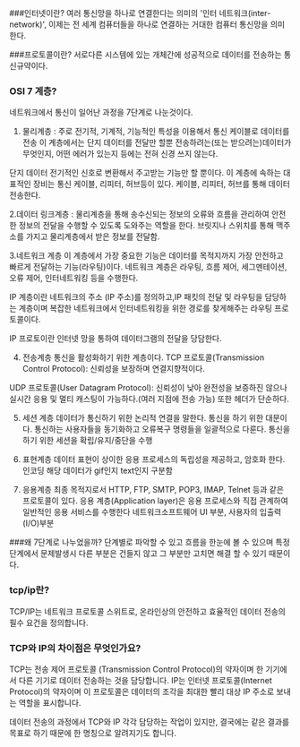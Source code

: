 ###인터넷이란?
여러 통신망을 하나로 연결한다는 의미의 '인터 네트워크(inter-network)',
이제는 전 세계 컴퓨터들을 하나로 연결하는 거대한 컴퓨터 통신망을 의미한다.

###프로토콜이란?
서로다른 시스템에 있는 개체간에 성공적으로 데이터를 전송하는 통신규약이다.

### OSI 7 계층?
네트워크에서 통신이 일어난 과정을 7단계로 나눈것이다.
1. 물리계층 : 주로 전기적, 기계적, 기능적인 특성을 이용해서 통신 케이블로 데이터를 전송
이 계층에서는 단지 데이터를 전달만 할뿐 전송하려는(또는 받으려는)데이터가 무엇인지, 어떤 에러가 있는지 등에는 전혀 신경 쓰지 않는다. 

단지 데이터 전기적인 신호로 변환해서 주고받는 기능만 할 뿐이다. 이 계층에 속하는 대표적인 장비는 통신 케이블, 리피터, 허브등이 있다.
케이블, 리피터, 허브를 통해 데이터 전송한다.

2.데이터 링크계층
: 물리계층을 통해 송수신되는 정보의 오류와 흐름을 관리하여 안전한 정보의 전달을 수행할 수 있도록 도와주는 역할을 한다. 
브릿지나 스위치를 통해 맥주소를 가지고 물리계층에서 받은 정보를 전달함.

3.네트워크 계층
이 계층에서 가장 중요한 기능은 데이터를 목적지까지 가장 안전하고 빠르게 전달하는 기능(라우팅)이다. 
네트워크 계층은 라우팅, 흐름 제어, 세그멘테이션, 오류 제어, 인터네트워킹 등을 수행한다. 

IP 계층이란 네트워크의 주소 (IP 주소)를 정의하고,IP 패킷의 전달 및 라우팅을 담당하는 계층이며 복잡한 네트워크에서 인터네트워킹을 위한 경로를 찾게해주는 라우팅 프로토콜이다.

IP 프로토이란 인터넷 망을 통하여 데이터그램의 전달을 당담한다.

4. 전송계층
통신을 활성화하기 위한 계층이다. 
TCP 프로토콜(Transmission Control Protocol): 신뢰성을 보장하며 연결지향적이다.

UDP 프로토콜(User Datagram Protocol): 신뢰성이 낮아 완전성을 보증하진 않으나 실시간 응용 및 멀티 캐스팅이 가능하다.(여러 지점에 전송 가능) 또한 헤더가 단순하다.


5. 세션 계층
데이터가 통신하기 위한 논리적 연결을 말한다. 통신을 하기 위한 대문이다.
통신하는 사용자들을 동기화하고 오류복구 명령들을 일괄적으로 다룬다. 
통신을 하기 위한 세션을 확립/유지/중단을 수행

6. 표현계층
데이터 표현이 상이한 응용 프로세스의 독립성을 제공하고, 암호화 한다.
인코딩 해당 데이터가 gif인지 text인지 구분함

7. 응용계층
최종 목적지로서 HTTP, FTP, SMTP, POP3, IMAP, Telnet 등과 같은 프로토콜이 있다. 
응용 계층(Application layer)은 응용 프로세스와 직접 관계하여 일반적인 응용 서비스를 수행한다
네트워크소프트웨어 UI 부분, 사용자의 입출력(I/O)부분

###왜 7단계로 나누었을까?
단계별로 파악할 수 있고 흐름을 한눈에 볼 수 있으며 특정 단계에서 문제발생시 다른 부분은 건들지 않고 그 부분만 고치면 해결 할 수 있기 때문이다.


### tcp/ip란?
TCP/IP는 네트워크 프로토콜 스위트로, 온라인상의 안전하고 효율적인 데이터 전송의 필수 요건을 정의합니다.

### TCP와 IP의 차이점은 무엇인가요?
TCP는 전송 제어 프로토콜 (Transmission Control Protocol)의 약자이며 한 기기에서 다른 기기로 데이터 전송하는 것을 담당합니다. IP는 인터넷 프로토콜(Internet Protocol)의 약자이며 이 프로토콜은 데이터의 조각을 최대한 빨리 대상 IP 주소로 보내는 역할을 표시합니다.

데이터 전송의 과정에서 TCP와 IP 각각 담당하는 작업이 있지만, 결국에는 같은 결과를 목표로 하기 때문에 한 명칭으로 알려지기도 합니다.


